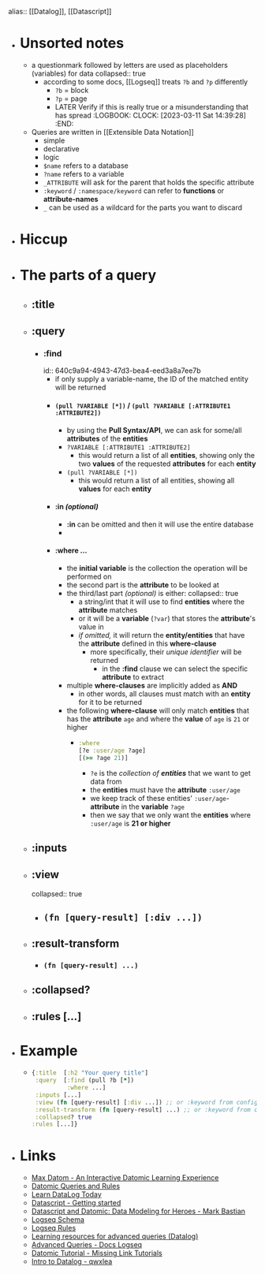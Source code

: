 alias:: [[Datalog]], [[Datascript]]

- # Unsorted notes
	- a questionmark followed by letters are used as placeholders (variables) for data
	  collapsed:: true
		- according to some docs, [[Logseq]] treats `?b` and `?p` differently
			- `?b` = block
			- `?p` = page
			- LATER Verify if this is really true or a misunderstanding that has spread
			  :LOGBOOK:
			  CLOCK: [2023-03-11 Sat 14:39:28]
			  :END:
	- Queries are written in [[Extensible Data Notation]]
		- simple
		- declarative
		- logic
		- `$name` refers to a database
		- `?name` refers to a variable
		- `_ATTRIBUTE` will ask for the parent that holds the specific attribute
		- `:keyword` / `:namespace/keyword` can refer to **functions** or **attribute-names**
		- `_` can be used as a wildcard for the parts you want to discard
- # Hiccup
- # The parts of a query
	- ## :title
	- ## :query
		- ### :find
		  id:: 640c9a94-4943-47d3-bea4-eed3a8a7ee7b
			- if only supply a variable-name, the ID of the matched entity will be returned
			- #### `(pull ?VARIABLE [*])` / `(pull ?VARIABLE [:ATTRIBUTE1 :ATTRIBUTE2])`
				- by using the **Pull Syntax/API**, we can ask for some/all **attributes** of the **entities**
				- `?VARIABLE [:ATTRIBUTE1 :ATTRIBUTE2]`
					- this would return a list of all **entities**, showing only the two **values** of the requested **attributes** for each **entity**
				- `(pull ?VARIABLE [*])`
					- this would return a list of all entities, showing all **values** for each **entity**
			- #### :in _(optional)_
				- **:in** can be omitted and then it will use the entire database
				-
			- #### :where ...
				- the **initial variable** is the collection the operation will be performed on
				- the second part is the **attribute** to be looked at
				- the third/last part *(optional)* is either:
				  collapsed:: true
					- a string/int that it will use to find **entities** where the **attribute** matches
					- or it will be a **variable** (`?var`) that stores the **attribute**'s value in
					- *if omitted,* it will return the **entity/entities** that have the **attribute** defined in this **where-clause**
						- more specifically, their *unique identifier* will be returned
							- in the **:find** clause we can select the specific **attribute** to extract
				- multiple **where-clauses** are implicitly added as **AND**
					- in other words, all clauses must match with an **entity** for it to be returned
				- the following **where-clause** will only match **entities** that has the **attribute** `age` and where the **value** of `age` is `21` or higher
					- ```clojure
					  :where
					  [?e :user/age ?age]
					  [(>= ?age 21)]
					  ```
						- `?e` is the _collection of **entities**_ that we want to get data from
						- the **entities** must have the **attribute** `:user/age`
						- we keep track of these entities' `:user/age`-**attribute** in the **variable** `?age`
						- then we say that we only want the **entities** where `:user/age` is **21 or higher**
	- ## :inputs
	- ## :view
	  collapsed:: true
		- ## `(fn [query-result] [:div ...])`
	- ## :result-transform
		- ### `(fn [query-result] ...)`
	- ## :collapsed?
	- ## :rules [...]
- # Example
	- ```clojure
	  {:title  [:h2 "Your query title"]
	   :query  [:find (pull ?b [*])
	            :where ...]
	   :inputs [...]
	   :view (fn [query-result] [:div ...]) ;; or :keyword from config.edn
	   :result-transform (fn [query-result] ...) ;; or :keyword from config.edn
	   :collapsed? true
	  :rules [...]}
	  ```
- # Links
	- [Max Datom - An Interactive Datomic Learning Experience](https://max-datom.com/)
	- [Datomic Queries and Rules](https://docs.datomic.com/on-prem/query/query.html)
	- [Learn DataLog Today](https://www.learndatalogtoday.org/)
	- [Datascript - Getting started](https://github.com/tonsky/datascript/wiki/Getting-started)
	- [Datascript and Datomic: Data Modeling for Heroes - Mark Bastian](https://youtu.be/tV4pHW_WOrY)
	- [Logseq Schema](https://github.com/logseq/logseq/blob/master/deps/db/src/logseq/db/schema.cljs)
	- [Logseq Rules](https://github.com/logseq/logseq/blob/master/deps/db/src/logseq/db/rules.cljc)
	- [Learning resources for advanced queries (Datalog)](https://discuss.logseq.com/t/learning-resources-for-advanced-queries-datalog/8619)
	- [Advanced Queries - Docs Logseq](https://docs.logseq.com/#/page/advanced%20queries)
	- [Datomic Tutorial - Missing Link Tutorials](https://github.com/ftravers/datomic-tutorial)
	- [Intro to Datalog - qwxlea](https://qwxlea.github.io/#/page/datalog%2FIntro%20to%20Datalog)
